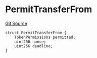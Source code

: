 # PermitTransferFrom
[Git Source](https://github.com/ArrakisFinance/arrakis-modular/blob/9091a6ee814f061039fd7b968feddb93bbdf1110/src/structs/SPermit2.sol)


```solidity
struct PermitTransferFrom {
    TokenPermissions permitted;
    uint256 nonce;
    uint256 deadline;
}
```

